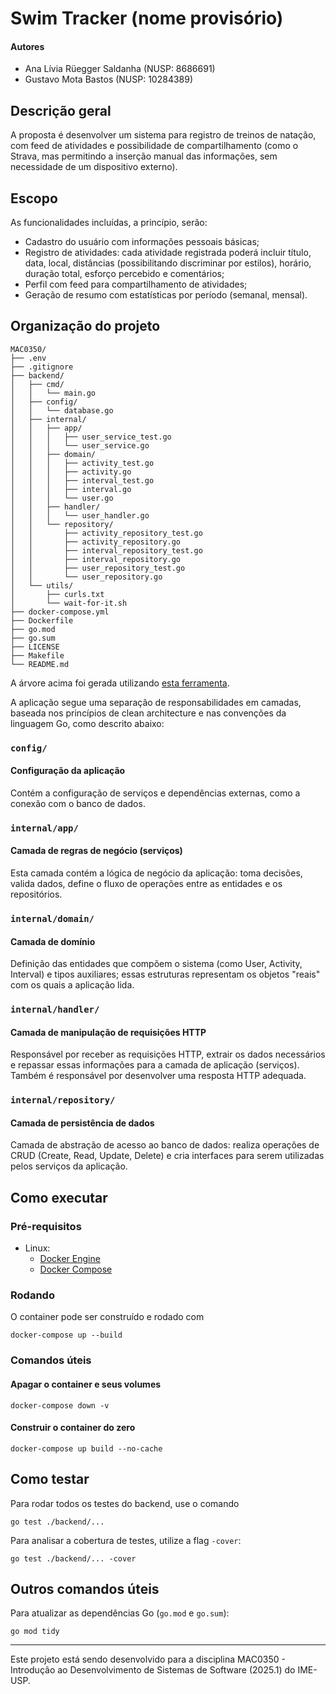 # Swim Tracker (nome provisório)

#### Autores
- Ana Lívia Rüegger Saldanha (NUSP: 8686691)
- Gustavo Mota Bastos (NUSP: 10284389)

## Descrição geral
A proposta é desenvolver um sistema para registro de treinos de natação, com feed de atividades e possibilidade de compartilhamento (como o Strava, mas permitindo a inserção manual das informações, sem necessidade de um dispositivo externo).

## Escopo
As funcionalidades incluídas, a princípio, serão:
- Cadastro do usuário com informações pessoais básicas;
- Registro de atividades: cada atividade registrada poderá incluir título, data, local, distâncias (possibilitando discriminar por estilos), horário, duração total, esforço percebido e comentários;
- Perfil com feed para compartilhamento de atividades;
- Geração de resumo com estatísticas por período (semanal, mensal).

## Organização do projeto
```
MAC0350/
├── .env
├── .gitignore
├── backend/
│   ├── cmd/
│   │   └── main.go
│   ├── config/
│   │   └── database.go
│   ├── internal/
│   │   ├── app/
│   │   │   ├── user_service_test.go
│   │   │   └── user_service.go
│   │   ├── domain/
│   │   │   ├── activity_test.go
│   │   │   ├── activity.go
│   │   │   ├── interval_test.go
│   │   │   ├── interval.go
│   │   │   └── user.go
│   │   ├── handler/
│   │   │   └── user_handler.go
│   │   └── repository/
│   │       ├── activity_repository_test.go
│   │       ├── activity_repository.go
│   │       ├── interval_repository_test.go
│   │       ├── interval_repository.go
│   │       ├── user_repository_test.go
│   │       └── user_repository.go
│   └── utils/
│       ├── curls.txt
│       └── wait-for-it.sh
├── docker-compose.yml
├── Dockerfile
├── go.mod
├── go.sum
├── LICENSE
├── Makefile
└── README.md

```
A árvore acima foi gerada utilizando [esta ferramenta](https://project-tree-generator.netlify.app/generate-tree).

A aplicação segue uma separação de responsabilidades em camadas, baseada nos princípios de clean architecture e nas convenções da linguagem Go, como descrito abaixo:

### `config/`
#### Configuração da aplicação
Contém a configuração de serviços e dependências externas, como a conexão com o banco de dados.

### `internal/app/`
#### Camada de regras de negócio (serviços)
Esta camada contém a lógica de negócio da aplicação: toma decisões, valida dados, define o fluxo de operações entre as entidades e os repositórios.

### `internal/domain/`
#### Camada de domínio
Definição das entidades que compõem o sistema (como User, Activity, Interval) e tipos auxiliares; essas estruturas representam os objetos "reais" com os quais a aplicação lida.

### `internal/handler/`
#### Camada de manipulação de requisições HTTP
Responsável por receber as requisições HTTP, extrair os dados necessários e repassar essas informações para a camada de aplicação (serviços). Também é responsável por desenvolver uma resposta HTTP adequada.

### `internal/repository/`
#### Camada de persistência de dados
Camada de abstração de acesso ao banco de dados: realiza operações de CRUD (Create, Read, Update, Delete) e cria interfaces para serem utilizadas pelos serviços da aplicação.

## Como executar
### Pré-requisitos
- Linux:
    - [Docker Engine](https://docs.docker.com/engine/install/)
    - [Docker Compose](https://docs.docker.com/compose/install/)

### Rodando
O container pode ser construído e rodado com
```
docker-compose up --build
```

### Comandos úteis
#### Apagar o container e seus volumes
```
docker-compose down -v
```
#### Construir o container do zero
```
docker-compose up build --no-cache
```

## Como testar
Para rodar todos os testes do backend, use o comando
```
go test ./backend/...
```
Para analisar a cobertura de testes, utilize a flag `-cover`:
```
go test ./backend/... -cover
```

## Outros comandos úteis
Para atualizar as dependências Go (`go.mod` e `go.sum`):
```
go mod tidy
```

---
Este projeto está sendo desenvolvido para a disciplina MAC0350 - Introdução ao Desenvolvimento de Sistemas de Software (2025.1) do IME-USP.

